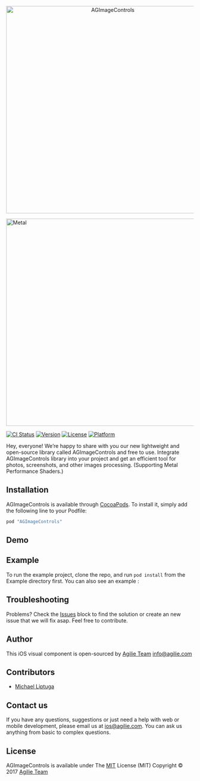 <p align="center">

<img src="https://user-images.githubusercontent.com/4165054/28629674-c7a917aa-7230-11e7-94c6-4e76ffa2b032.png" alt="AGImageControls" title="AGImageControls" width="557"/>
</p>

<img src="http://weekly.ascii.jp/elem/000/000/261/261806/Macp11_Metal_1200x.jpg" alt="Metal" title="Metal" width="557"/>
</p>

<p>

</p>


[![CI Status](http://img.shields.io/travis/liptugamichael@gmail.com/AGImageControls.svg?style=flat)](https://travis-ci.org/liptugamichael@gmail.com/AGImageControls)
[![Version](https://img.shields.io/cocoapods/v/AGImageControls.svg?style=flat)](http://cocoapods.org/pods/AGImageControls)
[![License](https://img.shields.io/cocoapods/l/AGImageControls.svg?style=flat)](http://cocoapods.org/pods/AGImageControls)
[![Platform](https://img.shields.io/cocoapods/p/AGImageControls.svg?style=flat)](http://cocoapods.org/pods/AGImageControls)

Hey, everyone!
We’re happy to share with you our new lightweight and open-source library called AGImageControls and free to use. 
Integrate AGImageControls library into your project and get an efficient tool for photos, screenshots, and other images processing. (Supporting Metal Performance Shaders.)

## Installation

AGImageControls is available through [CocoaPods](http://cocoapods.org). To install
it, simply add the following line to your Podfile:

```ruby
pod "AGImageControls"
```

## Demo


## Example

To run the example project, clone the repo, and run `pod install` from the Example directory first.
You can also see an example :

## Troubleshooting
Problems? Check the [Issues](https://github.com/agilie/AGImageControls/issues) block
to find the solution or create an new issue that we will fix asap. Feel free to contribute.

## Author

This iOS visual component is open-sourced by [Agilie Team](https://www.agilie.com?utm_source=github&utm_medium=referral&utm_campaign=Git_Swift&utm_term=AGImageControls) <info@agilie.com>

## Contributors
- [Michael Liptuga](https://github.com/Liptuga-Michael)

## Contact us
If you have any questions, suggestions or just need a help with web or mobile development, please email us at
<ios@agilie.com>. You can ask us anything from basic to complex questions.

## License

AGImageControls is available under
The [MIT](LICENSE.md) License (MIT) Copyright © 2017 [Agilie Team](https://www.agilie.com?utm_source=github&utm_medium=referral&utm_campaign=Git_Swift&utm_term=AGImageControls) 
